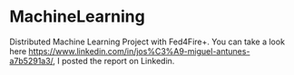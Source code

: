 # MachineLearning
Distributed Machine Learning Project with Fed4Fire+.
You can take a look here https://www.linkedin.com/in/jos%C3%A9-miguel-antunes-a7b5291a3/, I posted the report on Linkedin.
